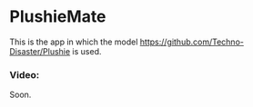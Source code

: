 # PlushieMate

This is the app in which the model https://github.com/Techno-Disaster/Plushie is used.

### Video:


Soon.
